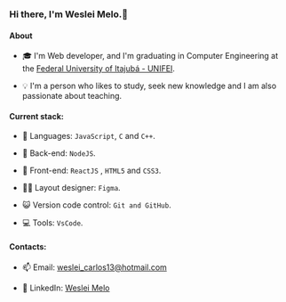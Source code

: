 ### Hi there, I'm Weslei Melo.👋

#### About

- 🎓 I'm Web developer, and I'm graduating in Computer Engineering at the [Federal University of Itajubá - UNIFEI](https://unifei.edu.br/).

- 💡 I'm a person who likes to study, seek new knowledge and I am also passionate about teaching.

#### Current stack:

- 📙 Languages: `JavaScript`, `C` and `C++`.

- 📡 Back-end:  `NodeJS`.

- 🎨 Front-end: `ReactJS` , `HTML5` and `CSS3`.

- 👨‍💻 Layout designer: `Figma`.

- 😺 Version code control: `Git and GitHub`.

- 💻 Tools: `VsCode`.



#### Contacts:
- 📫 Email: weslei_carlos13@hotmail.com

- 👤 LinkedIn: [Weslei Melo](https://www.linkedin.com/in/weslei-melo-33552b82/) 



<!--
**Weslei-Melo/Weslei-Melo** is a ✨ _special_ ✨ repository because its `README.md` (this file) appears on your GitHub profile.

Here are some ideas to get you started:

- 🔭 I’m currently working on ...
- 🌱 I’m currently learning ...
- 👯 I’m looking to collaborate on ...
- 🤔 I’m looking for help with ...
- 💬 Ask me about ...
- 📫 How to reach me: ...
- 😄 Pronouns: ...
- ⚡ Fun fact: ...
-->

